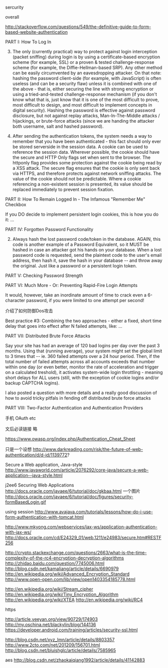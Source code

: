 sercurity

overall

http://stackoverflow.com/questions/549/the-definitive-guide-to-form-based-website-authentication

PART I: How To Log In

3. The only (currently practical) way to protect against login interception (packet sniffing) during login is by using a certificate-based encryption scheme (for example, SSL) or a proven & tested challenge-response scheme (for example, the Diffie-Hellman-based SRP). Any other method can be easily circumvented by an eavesdropping attacker. On that note: hashing the password client-side (for example, with JavaScript) is often useless (and can be a security flaw) unless it is combined with one of the above - that is, either securing the line with strong encryption or using a tried-and-tested challenge-response mechanism (if you don't know what that is, just know that it is one of the most difficult to prove, most difficult to design, and most difficult to implement concepts in digital security). Hashing the password is effective against password disclosure, but not against replay attacks, Man-In-The-Middle attacks / hijackings, or brute-force attacks (since we are handing the attacker both username, salt and hashed password).

4. After sending the authentication tokens, the system needs a way to remember that you have been authenticated - this fact should only ever be stored serverside in the session data. A cookie can be used to reference the session data. Wherever possible, the cookie should have the secure and HTTP Only flags set when sent to the browser. The httponly flag provides some protection against the cookie being read by a XSS attack. The secure flag ensures that the cookie is only sent back via HTTPS, and therefore protects against network sniffing attacks. The value of the cookie should not be predictable. Where a cookie referencing a non-existent session is presented, its value should be replaced immediately to prevent session fixation.

PART II: How To Remain Logged In - The Infamous "Remember Me" Checkbox

If you DO decide to implement persistent login cookies, this is how you do it:
...

PART IV: Forgotten Password Functionality

2. Always hash the lost password code/token in the database. AGAIN, this code is another example of a Password Equivalent, so it MUST be hashed in case an attacker got his hands on your database. When a lost password code is requested, send the plaintext code to the user's email address, then hash it, save the hash in your database -- and throw away the original. Just like a password or a persistent login token.

PART V: Checking Password Strength

PART VI: Much More - Or: Preventing Rapid-Fire Login Attempts

It would, however, take an inordinate amount of time to crack even a 6-character password, if you were limited to one attempt per second!

介绍了如何防御Dos攻击

Best practice #3: Combining the two approaches - either a fixed, short time delay that goes into effect after N failed attempts, like: ...

PART VII: Distributed Brute Force Attacks

Say your site has had an average of 120 bad logins per day over the past 3 months. Using that (running average), your system might set the global limit to 3 times that -- ie. 360 failed attempts over a 24 hour period. Then, if the total number of failed attempts across all accounts exceeds that number within one day (or even better, monitor the rate of acceleration and trigger on a calculated treshold), it activates system-wide login throttling - meaning short delays for ALL users (still, with the exception of cookie logins and/or backup CAPTCHA logins).

I also posted a question with more details and a really good discussion of how to avoid tricky pitfals in fending off distributed brute force attacks

PART VIII: Two-Factor Authentication and Authentication Providers

手机 OAuth etc

文后必读链接 略

https://www.owasp.org/index.php/Authentication_Cheat_Sheet

只是一个设想
http://www.darkreading.com/risk/the-future-of-web-authentication/d/d-id/1139772?


Secure a Web application, Java-style
http://www.javaworld.com/article/2076292/core-java/secure-a-web-application--java-style.html

j2ee6 Securing Web Applications
http://docs.oracle.com/javaee/6/tutorial/doc/gkbaa.html
一个图片
http://docs.oracle.com/javaee/6/tutorial/doc/figures/security-formBasedLogin.gif

using session
http://www.avajava.com/tutorials/lessons/how-do-i-use-form-authentication-with-tomcat.html

http://www.mkyong.com/webservices/jax-ws/application-authentication-with-jax-ws/
http://docs.oracle.com/cd/E24329_01/web.1211/e24983/secure.htm#RESTF256







http://crypto.stackexchange.com/questions/2663/what-is-the-time-complexity-of-the-rc4-encryption-decryption-algorithms
http://zhidao.baidu.com/question/7745006.html
http://blog.csdn.net/kamaliang/article/details/6690979
http://en.wikipedia.org/wiki/Advanced_Encryption_Standard
http://www.open-open.com/lib/view/open1403354185778.html

http://en.wikipedia.org/wiki/Stream_cipher
http://en.wikipedia.org/wiki/Tiny_Encryption_Algorithm
http://en.wikipedia.org/wiki/XTEA
http://en.wikipedia.org/wiki/RC4



https

http://article.yeeyan.org/view/90729/174903
http://my.oschina.net/blackylin/blog/144136
https://developer.android.com/training/articles/security-ssl.html

http://blog.csdn.net/xyz_lmn/article/details/8803357
http://www.2cto.com/net/201209/156701.html
http://blog.csdn.net/bluishglc/article/details/7585965



aes
http://blog.csdn.net/zhaokaiqiang1992/article/details/41142883



























